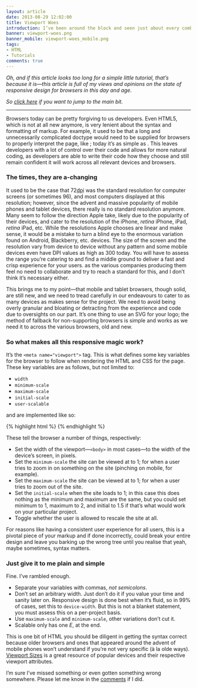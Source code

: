 ```yaml
---
layout: article
date: 2013-08-29 12:02:00
title: Viewport Woes
introduction: I’ve been around the block and seen just about every combination of variables and syntax in viewport meta tags. What’s the correct way to go about it? And maybe I’ll comment on the state of browsers today as well.
banner: viewport-woes.png
banner_mobile: viewport-woes_mobile.png
tags:
- HTML
- Tutorials
comments: true
---
```


*Oh, and if this article looks too long for a simple little tutorial, that’s because it is—this article is full of my views and opinions on the state of responsive design for browsers in this day and age.*

*So [click here](#plain-and-simple) if you want to jump to the main bit.*

--------

Browsers today can be pretty forgiving to us developers. Even HTML5, which is not at all new anymore, is very lenient about the syntax and formatting of markup. For example, it used to be that a long and unnecessarily complicated doctype would need to be supplied for browsers to properly interpret the page, like <code><!DOCTYPE html PUBLIC "-//W3C//DTD XHTML 1.0 Transitional//EN" "http://www.w3.org/TR/xhtml1/DTD/xhtml1-transitional.dtd"></code>; today it’s as simple as <code><!doctype html></code>. This leaves developers with a lot of control over their code and allows for more natural coding, as developers are able to write their code how they choose and still remain confident it will work across all relevant devices and browsers.

<h3 id="times-are-changing">The times, they are a-changing<a href="#times-are-changing" class="heading-anchor" title="" aria-hidden="true"></a></h3>

It used to be the case that 72<abbr title="dots-per-inch">dpi</abbr> was the standard resolution for computer screens (or sometimes 96), and most computers displayed at this resolution; however, since the advent and massive popularity of mobile phones and tablet devices, there really is no standard resolution anymore. Many seem to follow the direction Apple take, likely due to the popularity of their devices, and cater to the resolution of the iPhone, *retina* iPhone, iPad, *retina* iPad, etc. While the resolutions Apple chooses are linear and make sense, it would be a mistake to turn a blind eye to the enormous variation found on Android, Blackberry, etc. devices. The size of the screen and the resolution vary from device to device without any pattern and some mobile devices even have DPI values as high as 300 today. You will have to assess the range you’re catering to and find a middle ground to deliver a fast and crisp experience for your users. as the various companies producing them feel no need to collaborate and try to reach a standard for this, and I don’t think it’s necessary either.

This brings me to my point—that mobile and tablet browsers, though solid, are still new, and we need to tread carefully in our endeavours to cater to as many devices as makes sense for the project. We need to avoid being overly granular and bloating or detracting from the experience and code due to oversights on our part. It’s one thing to use an SVG for your logo; the method of fallback for non-supporting browsers is simple and works as we need it to across the various browsers, old and new.

<h3 id="responsive-magic">So what makes all this responsive magic work?<a href="#responsive-magic" class="heading-anchor" title="" aria-hidden="true"></a></h3>

It’s the <code>&lt;meta name="viewport"&gt;</code> tag. This is what defines some key variables for the browser to follow when rendering the HTML and CSS for the page. These key variables are as follows, but not limited to:

- <code>width</code>
- <code>minimum-scale</code>
- <code>maximum-scale</code>
- <code>initial-scale</code>
- <code>user-scalable</code>

and are implemented like so:

{% highlight html %}
<meta name="viewport" content="width=device-width, minimum-scale=1, maximum-scale=1, initial-scale=1, user-scalable=0">
{% endhighlight %}

These tell the browser a number of things, respectively:

- Set the width of the viewport&mdash;<code>&lt;body&gt;</code> in most cases&mdash;to the width of the device’s screen, in pixels.
- Set the <code>minimum-scale</code> the site can be viewed at to 1; for when a user tries to zoom in on something on the site (pinching on mobile, for example).
- Set the <code>maximum-scale</code> the site can be viewed at to 1; for when a user tries to zoom out of the site.
- Set the <code>initial-scale</code> when the site loads to 1; in this case this does nothing as the minimum and maximum are the same, but you could set minimum to 1, maximum to 2, and initial to 1.5 if that’s what would work on your particular project.
- Toggle whether the user is allowed to rescale the site at all.

For reasons like having a consistent user experience for all users, this is a pivotal piece of your markup and if done incorrectly, could break your entire design and leave you barking up the wrong tree until you realise that yeah, maybe sometimes, syntax matters.

<h3 id="plain-and-simple">Just give it to me plain and simple<a href="#plain-and-simple" class="heading-anchor" title="" aria-hidden="true"></a></h3>

Fine. I’ve rambled enough.

- Separate your variables with commas, *not semicolons*.
- Don’t set an arbitrary width. Just don’t do it if you value your time and sanity later on. Responsive design is done best when it’s fluid, so in 99% of cases, set this to <code>device-width</code>. But this is not a blanket statement, you must assess this on a per-project basis.
- Use <code>maximum-scale</code> and <code>minimum-scale</code>, other variations don’t cut it.
- Scalable only has one *E*, at the end.

This is one bit of HTML you should be diligent in getting the syntax correct because older browsers and ones that appeared around the advent of mobile phones won’t understand if you’re not very specific (à la olde ways). [Viewport Sizes](http://viewportsizes.com/ "Viewport Sizes") is a great resource of popular devices and their respective viewport attributes.

I’m sure I’ve missed something or even gotten something wrong somewhere. Please let me know in the [comments](#comments) if I did.
